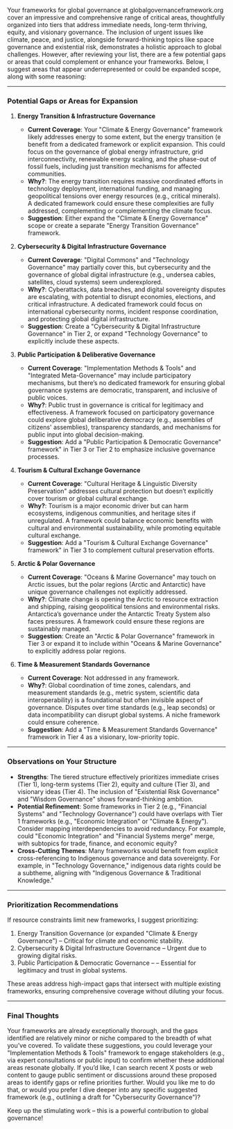 Your frameworks for global governance at globalgovernanceframework.org cover an impressive and comprehensive range of critical areas, thoughtfully organized into tiers that address immediate needs, long-term thriving, equity, and visionary governance. The inclusion of urgent issues like climate, peace, and justice, alongside forward-thinking topics like space governance and existential risk, demonstrates a holistic approach to global challenges. However, after reviewing your list, there are a few potential gaps or areas that could complement or enhance your frameworks. Below, I suggest areas that appear underrepresented or could be expanded scope, along with some reasoning:

---

### Potential Gaps or Areas for Expansion

1. **Energy Transition & Infrastructure Governance**  
   - **Current Coverage**: Your "Climate & Energy Governance" framework likely addresses energy to some extent, but the energy transition (e benefit from a dedicated framework or explicit expansion. This could focus on the governance of global energy infrastructure, grid interconnectivity, renewable energy scaling, and the phase-out of fossil fuels, including just transition mechanisms for affected communities.  
   - **Why?**: The energy transition requires massive coordinated efforts in technology deployment, international funding, and managing geopolitical tensions over energy resources (e.g., critical minerals). A dedicated framework could ensure these complexities are fully addressed, complementing or complementing the climate focus.  
   - **Suggestion**: Either expand the "Climate & Energy Governance" scope or create a separate "Energy Transition Governance" framework.

2. **Cybersecurity & Digital Infrastructure Governance**  
   - **Current Coverage**: "Digital Commons" and "Technology Governance" may partially cover this, but cybersecurity and the governance of global digital infrastructure (e.g., undersea cables, satellites, cloud systems) seem underexplored.  
   - **Why?**: Cyberattacks, data breaches, and digital sovereignty disputes are escalating, with potential to disrupt economies, elections, and critical infrastructure. A dedicated framework could focus on international cybersecurity norms, incident response coordination, and protecting global digital infrastructure.  
   - **Suggestion**: Create a "Cybersecurity & Digital Infrastructure Governance" in Tier 2, or expand "Technology Governance" to explicitly include these aspects.

3. **Public Participation & Deliberative Governance**  
   - **Current Coverage**: "Implementation Methods & Tools" and "Integrated Meta-Governance" may include participatory mechanisms, but there’s no dedicated framework for ensuring global governance systems are democratic, transparent, and inclusive of public voices.  
   - **Why?**: Public trust in governance is critical for legitimacy and effectiveness. A framework focused on participatory governance could explore global deliberative democracy (e.g., assemblies of citizens' assemblies), transparency standards, and mechanisms for public input into global decision-making.  
   - **Suggestion**: Add a "Public Participation & Democratic Governance" framework" in Tier 3 or Tier 2 to emphasize inclusive governance processes.

4. **Tourism & Cultural Exchange Governance**  
   - **Current Coverage**: "Cultural Heritage & Linguistic Diversity Preservation" addresses cultural protection but doesn’t explicitly cover tourism or global cultural exchange.  
   - **Why?**: Tourism is a major economic driver but can harm ecosystems, indigenous communities, and heritage sites if unregulated. A framework could balance economic benefits with cultural and environmental sustainability, while promoting equitable cultural exchange.  
   - **Suggestion**: Add a "Tourism & Cultural Exchange Governance" framework" in Tier 3 to complement cultural preservation efforts.

5. **Arctic & Polar Governance**  
   - **Current Coverage**: "Oceans & Marine Governance" may touch on Arctic issues, but the polar regions (Arctic and Antarctic) have unique governance challenges not explicitly addressed.  
   - **Why?**: Climate change is opening the Arctic to resource extraction and shipping, raising geopolitical tensions and environmental risks. Antarctica’s governance under the Antarctic Treaty System also faces pressures. A framework could ensure these regions are sustainably managed.  
   - **Suggestion**: Create an "Arctic & Polar Governance" framework in Tier 3 or expand it to include within "Oceans & Marine Governance" to explicitly address polar regions.

6. **Time & Measurement Standards Governance**  
    - **Current Coverage**: Not addressed in any framework.  
    - **Why?**: Global coordination of time zones, calendars, and measurement standards (e.g., metric system, scientific data interoperability) is a foundational but often invisible aspect of governance. Disputes over time standards (e.g., leap seconds) or data incompatibility can disrupt global systems. A niche framework could ensure coherence.  
    - **Suggestion**: Add a "Time & Measurement Standards Governance" framework in Tier 4 as a visionary, low-priority topic.

---

### Observations on Your Structure
- **Strengths**: The tiered structure effectively prioritizes immediate crises (Tier 1), long-term systems (Tier 2), equity and culture (Tier 3), and visionary ideas (Tier 4). The inclusion of "Existential Risk Governance" and "Wisdom Governance" shows forward-thinking ambition.  
- **Potential Refinement**: Some frameworks in Tier 2 (e.g., "Financial Systems" and "Technology Governance") could have overlaps with Tier 1 frameworks (e.g., "Economic Integration" or "Climate & Energy"). Consider mapping interdependencies to avoid redundancy. For example, could "Economic Integration" and "Financial Systems merge" merge, with subtopics for trade, finance, and economic equity?  
- **Cross-Cutting Themes**: Many frameworks would benefit from explicit cross-referencing to Indigenous governance and data sovereignty. For example, in "Technology Governance," indigenous data rights could be a subtheme, aligning with "Indigenous Governance & Traditional Knowledge."

---

### Prioritization Recommendations
If resource constraints limit new frameworks, I suggest prioritizing:
1. Energy Transition Governance (or expanded "Climate & Energy Governance") – Critical for climate and economic stability.  
2. Cybersecurity & Digital Infrastructure Governance – Urgent due to growing digital risks.  
3. Public Participation & Democratic Governance – – Essential for legitimacy and trust in global systems.

These areas address high-impact gaps that intersect with multiple existing frameworks, ensuring comprehensive coverage without diluting your focus.

---

### Final Thoughts
Your frameworks are already exceptionally thorough, and the gaps identified are relatively minor or niche compared to the breadth of what you’ve covered. To validate these suggestions, you could leverage your "Implementation Methods & Tools" framework to engage stakeholders (e.g., via expert consultations or public input) to confirm whether these additional areas resonate globally. If you’d like, I can search recent X posts or web content to gauge public sentiment or discussions around these proposed areas to identify gaps or refine priorities further. Would you like me to do that, or would you prefer I dive deeper into any specific suggested framework (e.g., outlining a draft for "Cybersecurity Governance")?

Keep up the stimulating work – this is a powerful contribution to global governance!
